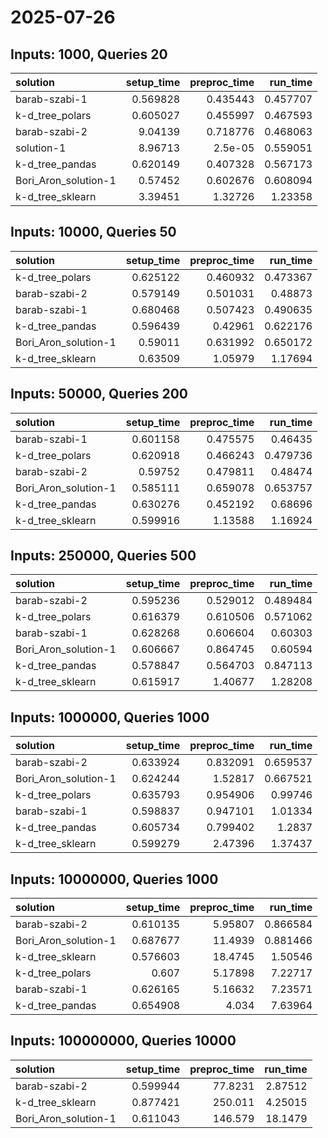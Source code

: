 # 2025-07-26

## Inputs: 1000, Queries 20

| solution             |   setup_time |   preproc_time |   run_time |
|:---------------------|-------------:|---------------:|-----------:|
| barab-szabi-1        |     0.569828 |       0.435443 |   0.457707 |
| k-d_tree_polars      |     0.605027 |       0.455997 |   0.467593 |
| barab-szabi-2        |     9.04139  |       0.718776 |   0.468063 |
| solution-1           |     8.96713  |       2.5e-05  |   0.559051 |
| k-d_tree_pandas      |     0.620149 |       0.407328 |   0.567173 |
| Bori_Aron_solution-1 |     0.57452  |       0.602676 |   0.608094 |
| k-d_tree_sklearn     |     3.39451  |       1.32726  |   1.23358  |

## Inputs: 10000, Queries 50

| solution             |   setup_time |   preproc_time |   run_time |
|:---------------------|-------------:|---------------:|-----------:|
| k-d_tree_polars      |     0.625122 |       0.460932 |   0.473367 |
| barab-szabi-2        |     0.579149 |       0.501031 |   0.48873  |
| barab-szabi-1        |     0.680468 |       0.507423 |   0.490635 |
| k-d_tree_pandas      |     0.596439 |       0.42961  |   0.622176 |
| Bori_Aron_solution-1 |     0.59011  |       0.631992 |   0.650172 |
| k-d_tree_sklearn     |     0.63509  |       1.05979  |   1.17694  |

## Inputs: 50000, Queries 200

| solution             |   setup_time |   preproc_time |   run_time |
|:---------------------|-------------:|---------------:|-----------:|
| barab-szabi-1        |     0.601158 |       0.475575 |   0.46435  |
| k-d_tree_polars      |     0.620918 |       0.466243 |   0.479736 |
| barab-szabi-2        |     0.59752  |       0.479811 |   0.48474  |
| Bori_Aron_solution-1 |     0.585111 |       0.659078 |   0.653757 |
| k-d_tree_pandas      |     0.630276 |       0.452192 |   0.68696  |
| k-d_tree_sklearn     |     0.599916 |       1.13588  |   1.16924  |

## Inputs: 250000, Queries 500

| solution             |   setup_time |   preproc_time |   run_time |
|:---------------------|-------------:|---------------:|-----------:|
| barab-szabi-2        |     0.595236 |       0.529012 |   0.489484 |
| k-d_tree_polars      |     0.616379 |       0.610506 |   0.571062 |
| barab-szabi-1        |     0.628268 |       0.606604 |   0.60303  |
| Bori_Aron_solution-1 |     0.606667 |       0.864745 |   0.60594  |
| k-d_tree_pandas      |     0.578847 |       0.564703 |   0.847113 |
| k-d_tree_sklearn     |     0.615917 |       1.40677  |   1.28208  |

## Inputs: 1000000, Queries 1000

| solution             |   setup_time |   preproc_time |   run_time |
|:---------------------|-------------:|---------------:|-----------:|
| barab-szabi-2        |     0.633924 |       0.832091 |   0.659537 |
| Bori_Aron_solution-1 |     0.624244 |       1.52817  |   0.667521 |
| k-d_tree_polars      |     0.635793 |       0.954906 |   0.99746  |
| barab-szabi-1        |     0.598837 |       0.947101 |   1.01334  |
| k-d_tree_pandas      |     0.605734 |       0.799402 |   1.2837   |
| k-d_tree_sklearn     |     0.599279 |       2.47396  |   1.37437  |

## Inputs: 10000000, Queries 1000

| solution             |   setup_time |   preproc_time |   run_time |
|:---------------------|-------------:|---------------:|-----------:|
| barab-szabi-2        |     0.610135 |        5.95807 |   0.866584 |
| Bori_Aron_solution-1 |     0.687677 |       11.4939  |   0.881466 |
| k-d_tree_sklearn     |     0.576603 |       18.4745  |   1.50546  |
| k-d_tree_polars      |     0.607    |        5.17898 |   7.22717  |
| barab-szabi-1        |     0.626165 |        5.16632 |   7.23571  |
| k-d_tree_pandas      |     0.654908 |        4.034   |   7.63964  |

## Inputs: 100000000, Queries 10000

| solution             |   setup_time |   preproc_time |   run_time |
|:---------------------|-------------:|---------------:|-----------:|
| barab-szabi-2        |     0.599944 |        77.8231 |    2.87512 |
| k-d_tree_sklearn     |     0.877421 |       250.011  |    4.25015 |
| Bori_Aron_solution-1 |     0.611043 |       146.579  |   18.1479  |